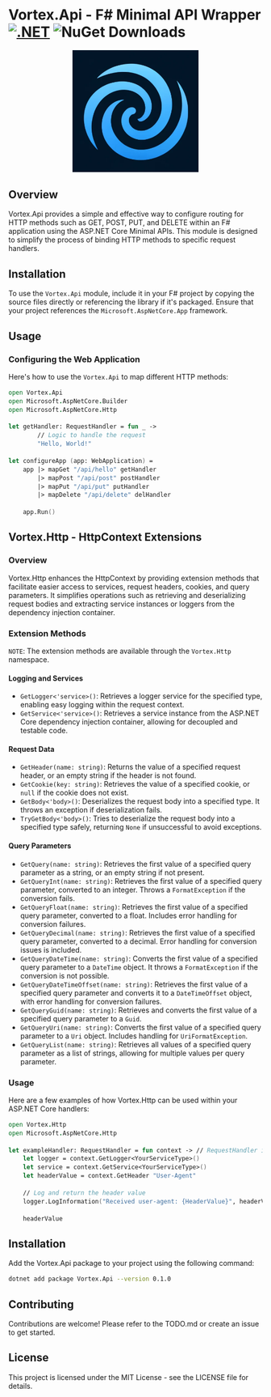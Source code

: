 # Vortex.Api - F# Minimal API Wrapper [![.NET](https://github.com/SimonNyvall/Vortex/actions/workflows/dotnet.yml/badge.svg)](https://github.com/SimonNyvall/Vortex/actions/workflows/dotnet.yml) ![NuGet Downloads](https://img.shields.io/nuget/dt/Vortex.Api)

<div align="center">
    <img src="./images/Vortex-logo.png" width="250">
</div>

## Overview

Vortex.Api provides a simple and effective way to configure routing for HTTP methods such as GET, POST, PUT, and DELETE within an F# application using the ASP.NET Core Minimal APIs. This module is designed to simplify the process of binding HTTP methods to specific request handlers.

## Installation

To use the `Vortex.Api` module, include it in your F# project by copying the source files directly or referencing the library if it's packaged. Ensure that your project references the `Microsoft.AspNetCore.App` framework.

## Usage

### Configuring the Web Application

Here's how to use the `Vortex.Api` to map different HTTP methods:

```fsharp
open Vortex.Api
open Microsoft.AspNetCore.Builder
open Microsoft.AspNetCore.Http

let getHandler: RequestHandler = fun _ -> 
        // Logic to handle the request
        "Hello, World!"

let configureApp (app: WebApplication) =
    app |> mapGet "/api/hello" getHandler
        |> mapPost "/api/post" postHandler
        |> mapPut "/api/put" putHandler
        |> mapDelete "/api/delete" delHandler

    app.Run()
```

## Vortex.Http - HttpContext Extensions
### Overview

Vortex.Http enhances the HttpContext by providing extension methods that facilitate easier access to services, request headers, cookies, and query parameters. It simplifies operations such as retrieving and deserializing request bodies and extracting service instances or loggers from the dependency injection container.

### Extension Methods
`NOTE`: The extension methods are available through the `Vortex.Http` namespace.

#### Logging and Services

- `GetLogger<'service>()`: Retrieves a logger service for the specified type, enabling easy logging within the request context.
- `GetService<'service>()`: Retrieves a service instance from the ASP.NET Core dependency injection container, allowing for decoupled and testable code.

#### Request Data

- `GetHeader(name: string)`: Returns the value of a specified request header, or an empty string if the header is not found.
- `GetCookie(key: string)`: Retrieves the value of a specified cookie, or `null` if the cookie does not exist.
- `GetBody<'body>()`: Deserializes the request body into a specified type. It throws an exception if deserialization fails.
- `TryGetBody<'body>()`: Tries to deserialize the request body into a specified type safely, returning `None` if unsuccessful to avoid exceptions.

#### Query Parameters

- `GetQuery(name: string)`: Retrieves the first value of a specified query parameter as a string, or an empty string if not present.
- `GetQueryInt(name: string)`: Retrieves the first value of a specified query parameter, converted to an integer. Throws a `FormatException` if the conversion fails.
- `GetQueryFloat(name: string)`: Retrieves the first value of a specified query parameter, converted to a float. Includes error handling for conversion failures.
- `GetQueryDecimal(name: string)`: Retrieves the first value of a specified query parameter, converted to a decimal. Error handling for conversion issues is included.
- `GetQueryDateTime(name: string)`: Converts the first value of a specified query parameter to a `DateTime` object. It throws a `FormatException` if the conversion is not possible.
- `GetQueryDateTimeOffset(name: string)`: Retrieves the first value of a specified query parameter and converts it to a `DateTimeOffset` object, with error handling for conversion failures.
- `GetQueryGuid(name: string)`: Retrieves and converts the first value of a specified query parameter to a `Guid`.
- `GetQueryUri(name: string)`: Converts the first value of a specified query parameter to a `Uri` object. Includes handling for `UriFormatException`.
- `GetQueryList(name: string)`: Retrieves all values of a specified query parameter as a list of strings, allowing for multiple values per query parameter.

### Usage
Here are a few examples of how Vortex.Http can be used within your ASP.NET Core handlers:
    
```fsharp
open Vortex.Http
open Microsoft.AspNetCore.Http

let exampleHandler: RequestHandler = fun context -> // RequestHandler is a type alias for HttpContext -> obj
    let logger = context.GetLogger<YourServiceType>()
    let service = context.GetService<YourServiceType>()
    let headerValue = context.GetHeader "User-Agent"

    // Log and return the header value
    logger.LogInformation("Received user-agent: {HeaderValue}", headerValue)

    headerValue
```

## Installation
Add the Vortex.Api package to your project using the following command:

``` sh
dotnet add package Vortex.Api --version 0.1.0
```

## Contributing
Contributions are welcome! Please refer to the TODO.md or create an issue to get started.

## License
This project is licensed under the MIT License - see the LICENSE file for details.
